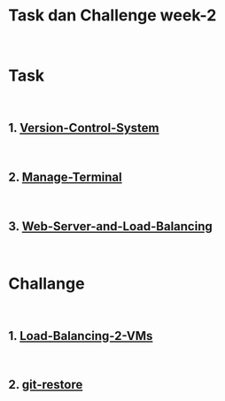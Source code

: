 # Task dan Challenge week-2
<br/>

# Task
<br/>

## 1. [Version-Control-System](/week-2/Version-Control-System)
<br/>

## 2. [Manage-Terminal](/week-2/Manage-Terminal)
<br/>

## 3. [Web-Server-and-Load-Balancing](/week-2/Web-Server-and-Load-Balancing)
<br/>

# Challange
<br/>

## 1.  [Load-Balancing-2-VMs](/week-2/Load-Balancing-2-VMs)
<br/>

## 2.  [git-restore](/week-2/git-restore/)

